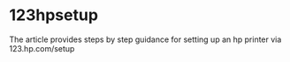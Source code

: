 # 123hpsetup
The article provides steps by step guidance for setting up an hp printer via 123.hp.com/setup
